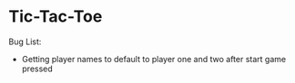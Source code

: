 # Tic-Tac-Toe

Bug List: 

- Getting player names to default to player one and two after start game pressed